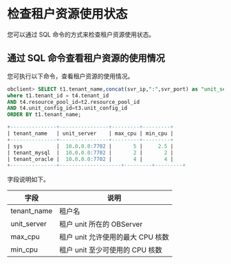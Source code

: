 # 检查租户资源使用状态

您可以通过 SQL 命令的方式来检查租户资源使用状态。

## 通过 SQL 命令查看租户资源的使用情况 

您可执行以下命令，查看租户资源的使用情况。

```sql
obclient> SELECT t1.tenant_name,concat(svr_ip,":",svr_port) as "unit_server",t3.max_cpu,t3.min_cpu  FROM OCEANBASE.DBA_OB_TENANTS t1,OCEANBASE.DBA_OB_UNITS t2,OCEANBASE.DBA_OB_UNIT_CONFIGS t3,OCEANBASE.DBA_OB_RESOURCE_POOLS t4
where t1.tenant_id = t4.tenant_id
AND t4.resource_pool_id=t2.resource_pool_id 
AND t4.unit_config_id=t3.unit_config_id
ORDER BY t1.tenant_name;

+---------------+----------------+---------+---------+
| tenant_name   | unit_server    | max_cpu | min_cpu |
+---------------+----------------+---------+---------+
| sys           |  10.0.0.0:7702 |       5 |     2.5 |
| tenant_mysql  |  10.0.0.0:7702 |       2 |       2 | 
| tenant_oracle |  10.0.0.0:7702 |       4 |       4 | 
+---------------+--------------------+---------+---------+
```

字段说明如下。

|     字段      |           说明           |
|-------------|------------------------|
| tenant_name | 租户名                    |
| unit_server | 租户 unit 所在的 OBServer   |
| max_cpu     | 租户 unit 允许使用的最大 CPU 核数 |
| min_cpu     | 租户 unit 至少可使用的 CPU 核数  |
